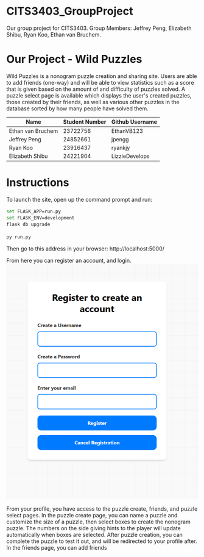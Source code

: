 # CITS3403_GroupProject
Our group project for CITS3403. Group Members: Jeffrey Peng, Elizabeth Shibu, Ryan Koo, Ethan van Bruchem.

# Our Project - Wild Puzzles
Wild Puzzles is a nonogram puzzle creation and sharing site.
Users are able to add friends (one-way) and will be able to view statistics such as a score that is given based on the amount of and difficulty of puzzles solved.
A puzzle select page is available which displays the user's created puzzles, those created by their friends, as well as various other puzzles in the database sorted by how many people have solved them.


| Name              | Student Number | Github Username |
|-------------------|----------------|-----------------|
| Ethan van Bruchem | 23722756       | EthanVB123      |
| Jeffrey Peng      | 24852661       | jpengg          |
| Ryan Koo          | 23916437       | ryankjy         |
| Elizabeth Shibu   | 24221904       | LizzieDevelops  |

# Instructions
To launch the site, open up the command prompt and run:

```bash
set FLASK_APP=run.py
set FLASK_ENV=development
flask db upgrade

py run.py
```
Then go to this address in your browser: http://localhost:5000/

From here you can register an account, and login.
![alt text](image.png)

From your profile, you have access to the puzzle create, friends, and puzzle select pages.
In the puzzle create page, you can name a puzzle and customize the size of a puzzle, then select boxes to create the nonogram puzzle.
The numbers on the side giving hints to the player will update automatically when boxes are selected.
After puzzle creation, you can complete the puzzle to test it out, and will be redirected to your profile after.
In the friends page, you can add friends 